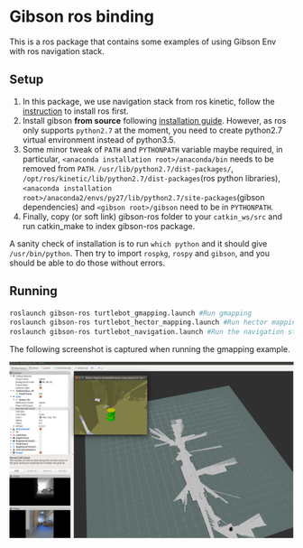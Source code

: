 Gibson ros binding
============
 
This is a ros package that contains some examples of using Gibson Env with ros navigation stack. 
 
## Setup
 
1. In this package, we use navigation stack from ros kinetic, follow the [instruction](http://wiki.ros.org/kinetic/Installation/Ubuntu) to install ros first.  
2. Install gibson __from source__ following [installation guide](../../README.md). However, as ros only supports `python2.7` at the moment, you need to create python2.7 virtual environment instead of python3.5.
3. Some minor tweak of `PATH` and `PYTHONPATH` variable maybe required, in particular, `<anaconda installation root>/anaconda/bin` needs to be removed from `PATH`. `/usr/lib/python2.7/dist-packages/`, `/opt/ros/kinetic/lib/python2.7/dist-packages`(ros python libraries),
`<anaconda installation root>/anaconda2/envs/py27/lib/python2.7/site-packages`(gibson dependencies) and `<gibson root>/gibson` need to be in `PYTHONPATH`.
4. Finally, copy (or soft link) gibson-ros folder to your `catkin_ws/src` and run catkin_make to index gibson-ros package.

A sanity check of installation is to run `which python` and it should give `/usr/bin/python`. Then try to import `rospkg`, `rospy` and `gibson`, and you should be able to do those without errors.

## Running
```bash
roslaunch gibson-ros turtlebot_gmapping.launch #Run gmapping
roslaunch gibson-ros turtlebot_hector_mapping.launch #Run hector mapping
roslaunch gibson-ros turtlebot_navigation.launch #Run the navigation stack, we have provided the map
```

The following screenshot is captured when running the gmapping example.

![](misc/slam.png)
